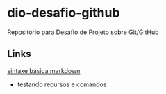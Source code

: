 # dio-desafio-github

Repositório para Desafio de Projeto sobre Git/GitHub

## Links

[sintaxe básica markdown](https://www.markdownguide.org/)


- testando recursos e comandos
